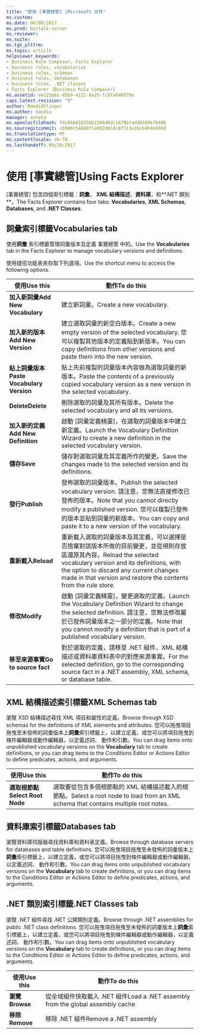 ```yaml
---
title: "使用 [事實總管] |Microsoft 文件"
ms.custom: 
ms.date: 06/08/2017
ms.prod: biztalk-server
ms.reviewer: 
ms.suite: 
ms.tgt_pltfrm: 
ms.topic: article
helpviewer_keywords:
- Business Rule Composer, Facts Explorer
- business rules, vocabularies
- business rules, schemas
- business rules, databases
- business rules, .NET classes
- Facts Explorer [Business Rule Composer]
ms.assetid: ee125eb1-d5b9-4121-8a25-fcb7a640570e
caps.latest.revision: "5"
author: MandiOhlinger
ms.author: mandia
manager: anneta
ms.openlocfilehash: f4c84b01625bb1566d02c1679bfadd0100b7b406
ms.sourcegitcommit: cb908c540d8f1a692d01dc8f313e16cb4b4e696d
ms.translationtype: MT
ms.contentlocale: zh-TW
ms.lasthandoff: 09/20/2017
---
```

# <a name="using-facts-explorer"></a><span data-ttu-id="68140-102">使用 [事實總管]</span><span class="sxs-lookup"><span data-stu-id="68140-102">Using Facts Explorer</span></span>
<span data-ttu-id="68140-103">[事實總管] 包含四個索引標籤：**詞彙**， **XML 結構描述**，**資料庫**，和**.NET 類別**。</span><span class="sxs-lookup"><span data-stu-id="68140-103">The Facts Explorer contains four tabs: **Vocabularies**, **XML Schemas**, **Databases**, and **.NET Classes**.</span></span>  
  
## <a name="vocabularies-tab"></a><span data-ttu-id="68140-104">詞彙索引標籤</span><span class="sxs-lookup"><span data-stu-id="68140-104">Vocabularies tab</span></span>  
 <span data-ttu-id="68140-105">使用**詞彙** 索引標籤管理詞彙版本及定義 事實總管 中的。</span><span class="sxs-lookup"><span data-stu-id="68140-105">Use the **Vocabularies** tab in the Facts Explorer to manage vocabulary versions and definitions.</span></span>  
  
 <span data-ttu-id="68140-106">使用捷徑功能表來存取下列選項。</span><span class="sxs-lookup"><span data-stu-id="68140-106">Use the shortcut menu to access the following options.</span></span>  
  
|<span data-ttu-id="68140-107">使用</span><span class="sxs-lookup"><span data-stu-id="68140-107">Use this</span></span>|<span data-ttu-id="68140-108">動作</span><span class="sxs-lookup"><span data-stu-id="68140-108">To do this</span></span>|  
|--------------|----------------|  
|<span data-ttu-id="68140-109">**加入新詞彙**</span><span class="sxs-lookup"><span data-stu-id="68140-109">**Add New Vocabulary**</span></span>|<span data-ttu-id="68140-110">建立新詞彙。</span><span class="sxs-lookup"><span data-stu-id="68140-110">Create a new vocabulary.</span></span>|  
|<span data-ttu-id="68140-111">**加入新的版本**</span><span class="sxs-lookup"><span data-stu-id="68140-111">**Add New Version**</span></span>|<span data-ttu-id="68140-112">建立選取詞彙的新空白版本。</span><span class="sxs-lookup"><span data-stu-id="68140-112">Create a new empty version of the selected vocabulary.</span></span> <span data-ttu-id="68140-113">您可以複製其他版本的定義貼到新版本。</span><span class="sxs-lookup"><span data-stu-id="68140-113">You can copy definitions from other versions and paste them into the new version.</span></span>|  
|<span data-ttu-id="68140-114">**貼上詞彙版本**</span><span class="sxs-lookup"><span data-stu-id="68140-114">**Paste Vocabulary Version**</span></span>|<span data-ttu-id="68140-115">貼上先前複製的詞彙版本內容做為選取詞彙的新版本。</span><span class="sxs-lookup"><span data-stu-id="68140-115">Paste the contents of a previously copied vocabulary version as a new version in the selected vocabulary.</span></span>|  
|<span data-ttu-id="68140-116">**Delete**</span><span class="sxs-lookup"><span data-stu-id="68140-116">**Delete**</span></span>|<span data-ttu-id="68140-117">刪除選取的詞彙及其所有版本。</span><span class="sxs-lookup"><span data-stu-id="68140-117">Delete the selected vocabulary and all its versions.</span></span>|  
|<span data-ttu-id="68140-118">**加入新的定義**</span><span class="sxs-lookup"><span data-stu-id="68140-118">**Add New Definition**</span></span>|<span data-ttu-id="68140-119">啟動 [詞彙定義精靈]，在選取的詞彙版本中建立新定義。</span><span class="sxs-lookup"><span data-stu-id="68140-119">Launch the Vocabulary Definition Wizard to create a new definition in the selected vocabulary version.</span></span>|  
|<span data-ttu-id="68140-120">**儲存**</span><span class="sxs-lookup"><span data-stu-id="68140-120">**Save**</span></span>|<span data-ttu-id="68140-121">儲存對選取詞彙及其定義所作的變更。</span><span class="sxs-lookup"><span data-stu-id="68140-121">Save the changes made to the selected version and its definitions.</span></span>|  
|<span data-ttu-id="68140-122">**發行**</span><span class="sxs-lookup"><span data-stu-id="68140-122">**Publish**</span></span>|<span data-ttu-id="68140-123">發佈選取的詞彙版本。</span><span class="sxs-lookup"><span data-stu-id="68140-123">Publish the selected vocabulary version.</span></span> <span data-ttu-id="68140-124">請注意，您無法直接修改已發佈的版本。</span><span class="sxs-lookup"><span data-stu-id="68140-124">Note that you cannot directly modify a published version.</span></span> <span data-ttu-id="68140-125">您可以複製已發佈的版本並貼到詞彙的新版本。</span><span class="sxs-lookup"><span data-stu-id="68140-125">You can copy and paste it to a new version of the vocabulary.</span></span>|  
|<span data-ttu-id="68140-126">**重新載入**</span><span class="sxs-lookup"><span data-stu-id="68140-126">**Reload**</span></span>|<span data-ttu-id="68140-127">重新載入選取的詞彙版本及其定義，可以選擇是否捨棄對該版本所做的目前變更，並從規則存放區還原其內容。</span><span class="sxs-lookup"><span data-stu-id="68140-127">Reload the selected vocabulary version and its definitions, with the option to discard any current changes made in that version and restore the contents from the rule store.</span></span>|  
|<span data-ttu-id="68140-128">**修改**</span><span class="sxs-lookup"><span data-stu-id="68140-128">**Modify**</span></span>|<span data-ttu-id="68140-129">啟動 [詞彙定義精靈]，變更選取的定義。</span><span class="sxs-lookup"><span data-stu-id="68140-129">Launch the Vocabulary Definition Wizard to change the selected definition.</span></span> <span data-ttu-id="68140-130">請注意，您無法修改屬於已發佈詞彙版本之一部分的定義。</span><span class="sxs-lookup"><span data-stu-id="68140-130">Note that you cannot modify a definition that is part of a published vocabulary version.</span></span>|  
|<span data-ttu-id="68140-131">**移至來源事實**</span><span class="sxs-lookup"><span data-stu-id="68140-131">**Go to source fact**</span></span>|<span data-ttu-id="68140-132">對於選取的定義，請移至 .NET 組件、XML 結構描述或資料庫資料表中的對應來源事實。</span><span class="sxs-lookup"><span data-stu-id="68140-132">For the selected definition, go to the corresponding source fact in a .NET assembly, XML schema, or database table.</span></span>|  
  
## <a name="xml-schemas-tab"></a><span data-ttu-id="68140-133">XML 結構描述索引標籤</span><span class="sxs-lookup"><span data-stu-id="68140-133">XML Schemas tab</span></span>  
 <span data-ttu-id="68140-134">瀏覽 XSD 結構描述尋找 XML 項目和屬性的定義。</span><span class="sxs-lookup"><span data-stu-id="68140-134">Browse through XSD schemas for the definitions of XML elements and attributes.</span></span> <span data-ttu-id="68140-135">您可以拖曳項目拖曳至未發佈的詞彙版本上**詞彙**索引標籤上，以建立定義，或您可以將項目拖曳到條件編輯器或動作編輯器，以定義述詞、 動作和引數。</span><span class="sxs-lookup"><span data-stu-id="68140-135">You can drag items onto unpublished vocabulary versions on the **Vocabulary** tab to create definitions, or you can drag items to the Conditions Editor or Actions Editor to define predicates, actions, and arguments.</span></span>  
  
|<span data-ttu-id="68140-136">使用</span><span class="sxs-lookup"><span data-stu-id="68140-136">Use this</span></span>|<span data-ttu-id="68140-137">動作</span><span class="sxs-lookup"><span data-stu-id="68140-137">To do this</span></span>|  
|--------------|----------------|  
|<span data-ttu-id="68140-138">**選取根節點**</span><span class="sxs-lookup"><span data-stu-id="68140-138">**Select Root Node**</span></span>|<span data-ttu-id="68140-139">選取要從包含多個根節點的 XML 結構描述載入的根節點。</span><span class="sxs-lookup"><span data-stu-id="68140-139">Select a root node to load from an XML schema that contains multiple root notes.</span></span>|  
  
## <a name="databases-tab"></a><span data-ttu-id="68140-140">資料庫索引標籤</span><span class="sxs-lookup"><span data-stu-id="68140-140">Databases tab</span></span>  
 <span data-ttu-id="68140-141">瀏覽資料庫伺服器尋找資料庫和資料表定義。</span><span class="sxs-lookup"><span data-stu-id="68140-141">Browse through database servers for databases and table definitions.</span></span> <span data-ttu-id="68140-142">您可以拖曳項目拖曳至未發佈的詞彙版本上**詞彙**索引標籤上，以建立定義，或您可以將項目拖曳到條件編輯器或動作編輯器，以定義述詞、 動作和引數。</span><span class="sxs-lookup"><span data-stu-id="68140-142">You can drag items onto unpublished vocabulary versions on the **Vocabulary** tab to create definitions, or you can drag items to the Conditions Editor or Actions Editor to define predicates, actions, and arguments.</span></span>  
  
## <a name="net-classes-tab"></a><span data-ttu-id="68140-143">.NET 類別索引標籤</span><span class="sxs-lookup"><span data-stu-id="68140-143">.NET Classes tab</span></span>  
 <span data-ttu-id="68140-144">瀏覽 .NET 組件尋找 .NET 公開類別定義。</span><span class="sxs-lookup"><span data-stu-id="68140-144">Browse through .NET assemblies for public .NET class definitions.</span></span> <span data-ttu-id="68140-145">您可以拖曳項目拖曳至未發佈的詞彙版本上**詞彙**索引標籤上，以建立定義，或您可以將項目拖曳到條件編輯器或動作編輯器，以定義述詞、 動作和引數。</span><span class="sxs-lookup"><span data-stu-id="68140-145">You can drag items onto unpublished vocabulary versions on the **Vocabulary** tab to create definitions, or you can drag items to the Conditions Editor or Actions Editor to define predicates, actions, and arguments.</span></span>  
  
|<span data-ttu-id="68140-146">使用</span><span class="sxs-lookup"><span data-stu-id="68140-146">Use this</span></span>|<span data-ttu-id="68140-147">動作</span><span class="sxs-lookup"><span data-stu-id="68140-147">To do this</span></span>|  
|--------------|----------------|  
|<span data-ttu-id="68140-148">**瀏覽**</span><span class="sxs-lookup"><span data-stu-id="68140-148">**Browse**</span></span>|<span data-ttu-id="68140-149">從全域組件快取載入 .NET 組件</span><span class="sxs-lookup"><span data-stu-id="68140-149">Load a .NET assembly from the global assembly cache</span></span>|  
|<span data-ttu-id="68140-150">**移除**</span><span class="sxs-lookup"><span data-stu-id="68140-150">**Remove**</span></span>|<span data-ttu-id="68140-151">移除 .NET 組件</span><span class="sxs-lookup"><span data-stu-id="68140-151">Remove a .NET assembly</span></span>|